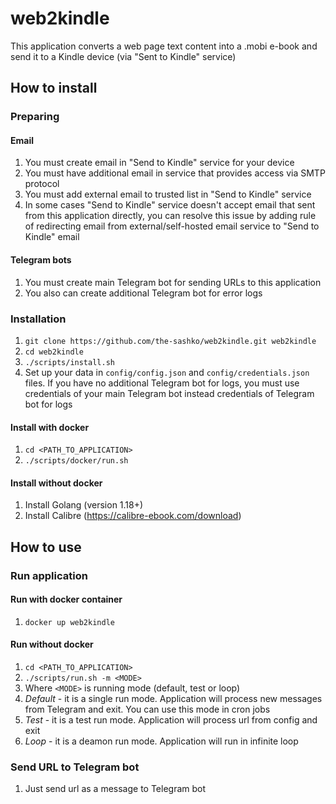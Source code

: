 # web2kindle

This application converts a web page text content into a .mobi e-book and send it to a Kindle device (via "Sent to Kindle" service)

## How to install

### Preparing

#### Email

1. You must create email in "Send to Kindle" service for your device
2. You must have additional email in service that provides access via SMTP protocol
3. You must add external email to trusted list in "Send to Kindle" service
4. In some cases "Send to Kindle" service doesn't accept email that sent from this application directly, you can resolve this issue by adding rule of redirecting email from external/self-hosted email service to "Send to Kindle" email

#### Telegram bots

1. You must create main Telegram bot for sending URLs to this application
2. You also can create additional Telegram bot for error logs

### Installation

1. `git clone https://github.com/the-sashko/web2kindle.git web2kindle`
2. `cd web2kindle`
2. `./scripts/install.sh`
6. Set up your data in `config/config.json` and `config/credentials.json` files. If you have no additional Telegram bot for logs, you must use credentials of your main Telegram bot instead credentials of Telegram bot for logs

#### Install with docker

1. `cd <PATH_TO_APPLICATION>`
2. `./scripts/docker/run.sh`

#### Install without docker
1. Install Golang (version 1.18+)
2. Install Calibre (https://calibre-ebook.com/download)

## How to use

### Run application

#### Run with docker container

1. `docker up web2kindle`

#### Run without docker

1. `cd <PATH_TO_APPLICATION>`
2. `./scripts/run.sh -m <MODE>`
3. Where `<MODE>` is running mode (default, test or loop)
4. *Default* - it is a single run mode. Application will process new messages from Telegram and exit. You can use this mode in cron jobs
5. *Test* - it is a test run mode. Application will process url from config and exit
6. *Loop* - it is a deamon run mode. Application will run in infinite loop

### Send URL to Telegram bot
1. Just send url as a message to Telegram bot
